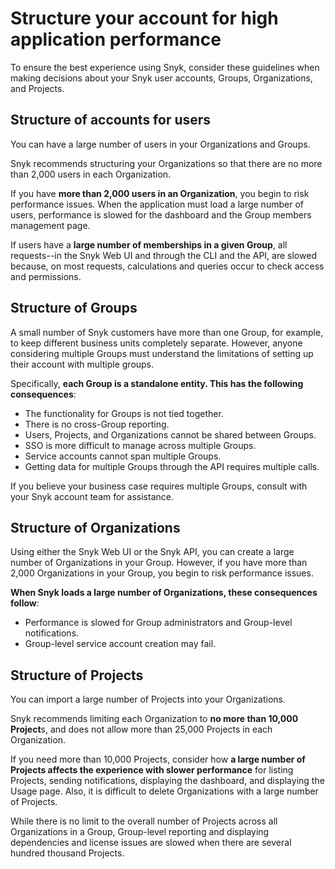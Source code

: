 # Structure your account for high application performance

To ensure the best experience using Snyk, consider these guidelines when making decisions about your Snyk user accounts, Groups, Organizations, and Projects.

## Structure of accounts for users

You can have a large number of users in your Organizations and Groups.

Snyk recommends structuring your Organizations so that there are no more than 2,000 users in each Organization.

If you have **more than 2,000 users in an Organization**, you begin to risk performance issues. When the application must load a large number of users, performance is slowed for the dashboard and the Group members management page.

If users have a **large number of memberships in a given Group**, all requests--in the Snyk Web UI and through the CLI and the API, are slowed because, on most requests, calculations and queries occur to check access and permissions.

## Structure of Groups

A small number of Snyk customers have more than one Group, for example, to keep different business units completely separate. However, anyone considering multiple Groups must understand the limitations of setting up their account with multiple groups.

Specifically, **each Group is a standalone entity. This has the following consequences**:

* The functionality for Groups is not tied together.
* There is no cross-Group reporting.
* Users, Projects, and Organizations cannot be shared between Groups.
* SSO is more difficult to manage across multiple Groups.
* Service accounts cannot span multiple Groups.
* Getting data for multiple Groups through the API requires multiple calls.

If you believe your business case requires multiple Groups, consult with your Snyk account team for assistance.

## Structure of Organizations

Using either the Snyk Web UI or the Snyk API, you can create a large number of Organizations in your Group. However, if you have more than 2,000 Organizations in your Group, you begin to risk performance issues.

**When Snyk loads a large number of Organizations, these consequences follow**:

* Performance is slowed for Group administrators and Group-level notifications.
* Group-level service account creation may fail.

## Structure of Projects

You can import a large number of Projects into your Organizations.

Snyk recommends limiting each Organization to **no more than 10,000 Project**s, and does not allow more than 25,000 Projects in each Organization.

If you need more than 10,000 Projects, consider how **a large number of Projects affects the experience with slower performance** for listing Projects, sending notifications, displaying the dashboard, and displaying the Usage page. Also, it is difficult to delete Organizations with a large number of Projects.

While there is no limit to the overall number of Projects across all Organizations in a Group, Group-level reporting and displaying dependencies and license issues are slowed when there are several hundred thousand Projects.
